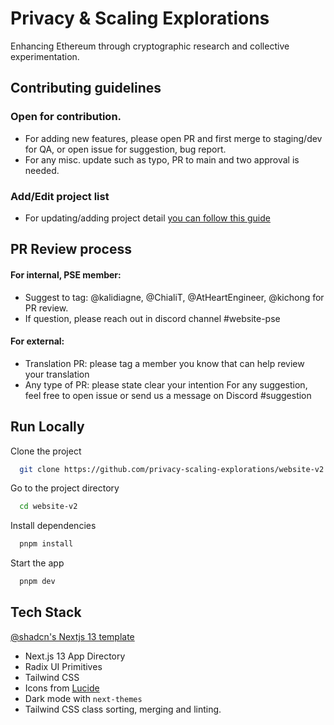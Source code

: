 
# Privacy & Scaling Explorations

Enhancing Ethereum through cryptographic research and collective experimentation.

## Contributing guidelines

### Open for contribution.
- For adding new features, please open PR and first merge to staging/dev for QA, or open issue for suggestion, bug report.
- For any misc. update such as typo, PR to main and two approval is needed.

### Add/Edit project list
- For updating/adding project detail [you can follow this guide](https://github.com/privacy-scaling-explorations/pse.dev/blob/main/data/projects/README.md)

## PR Review process
#### For internal, PSE member:
- Suggest to tag: @kalidiagne, @ChialiT, @AtHeartEngineer, @kichong for PR review.
- If question, please reach out in discord channel #website-pse


#### For external:
- Translation PR: please tag a member you know that can help review your translation
- Any type of PR: please state clear your intention
For any suggestion, feel free to open issue or send us a message on Discord #suggestion



## Run Locally

Clone the project

```bash
  git clone https://github.com/privacy-scaling-explorations/website-v2
```

Go to the project directory

```bash
  cd website-v2
```

Install dependencies

```bash
  pnpm install
```

Start the app

```bash
  pnpm dev
```



## Tech Stack

[@shadcn's Nextjs 13 template](https://github.com/shadcn/next-template)

- Next.js 13 App Directory
- Radix UI Primitives
- Tailwind CSS
- Icons from [Lucide](https://lucide.dev)
- Dark mode with `next-themes`
- Tailwind CSS class sorting, merging and linting.


